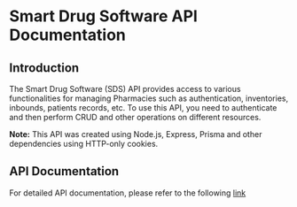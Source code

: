# Smart Drug Software API Documentation

## Introduction

The Smart Drug Software (SDS) API provides access to various functionalities for managing Pharmacies such as authentication, inventories, inbounds, patients records, etc. To use this API, you need to authenticate and then perform CRUD and other operations on different resources.

**Note:** This API was created using Node.js, Express, Prisma and other dependencies using HTTP-only cookies.

## API Documentation

For detailed API documentation, please refer to the following [link](https://documenter.getpostman.com/view/23964763/2sA3JDfjuz)